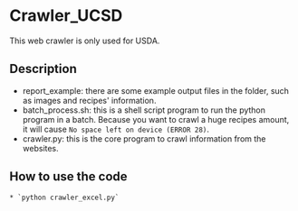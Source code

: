 # Crawler_UCSD
This web crawler is only used for USDA.

## Description
- report_example: there are some example output files in the folder, such as images and recipes' information.
- batch_process.sh: this is a shell script program to run the python program in a batch. Because you want to crawl a huge recipes amount, it will cause `No space left on device (ERROR 28)`.
- crawler.py: this is the core program to crawl information from the websites.

## How to use the code 
	* `python crawler_excel.py`
